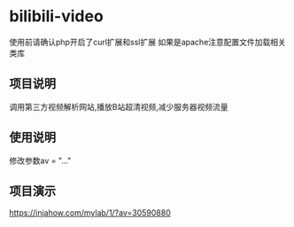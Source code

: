 # bilibili-video

使用前请确认php开启了curl扩展和ssl扩展
如果是apache注意配置文件加载相关类库

## 项目说明
调用第三方视频解析网站,播放B站超清视频,减少服务器视频流量

## 使用说明
修改参数av = "..."

## 项目演示
https://injahow.com/mylab/1/?av=30590880
